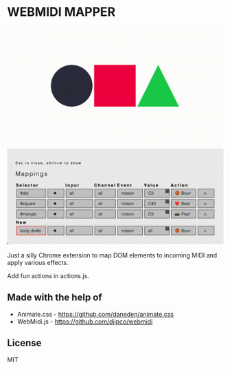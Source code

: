 # WEBMIDI MAPPER

![demo](/screenshot.gif?raw=true "Screenshot")

Just a silly Chrome extension to map DOM elements to incoming MIDI and apply various effects.

Add fun actions in actions.js.

## Made with the help of 
* Animate.css - https://github.com/daneden/animate.css 
* WebMidi.js - https://github.com/djipco/webmidi

## License 
MIT